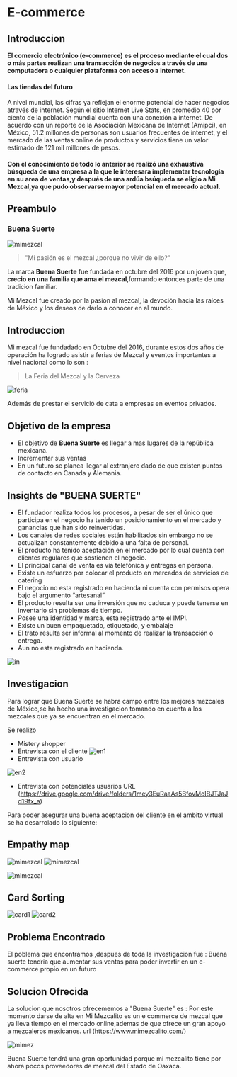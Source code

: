 # E-commerce 
 
## Introduccion 

**El comercio electrónico (e-commerce) es el proceso mediante el cual dos o más partes realizan una transacción de negocios a través de una computadora o cualquier plataforma con acceso a internet.**

#### Las tiendas del futuro

A nivel mundial, las cifras ya reflejan el enorme potencial de hacer negocios através de internet. Según el sitio Internet Live Stats, en promedio 40 por ciento de la población mundial cuenta con una conexión a internet. De acuerdo con un reporte de la Asociación Mexicana de Internet (Amipci), en México, 51.2 millones de personas son usuarios frecuentes de internet, y el mercado de las ventas online de productos y servicios tiene un valor estimado de 121 mil millones de pesos.

#### Con el conocimiento de todo lo anterior se realizó una exhaustiva búsqueda de una empresa a la que le interesara implementar tecnología en su area de ventas,y después de una ardúa bsúqueda se eligio a Mi Mezcal,ya que pudo observarse mayor potencial en el mercado actual.

## Preambulo 

### Buena Suerte  
![mimezcal](imagenes/mimezcal.jpg)

> "Mi pasión es el mezcal ¿porque no vivir de ello?"

La marca **Buena Suerte** fue fundada en  octubre del 2016 por un joven que, **crecio en una familia que ama el mezcal**,formando entonces parte de una tradicion familiar.

Mi Mezcal fue creado por la pasion al mezcal, la devoción hacia las raíces de México y los deseos de darlo a conocer en al mundo.

## Introduccion 

Mi mezcal fue fundadado en Octubre del 2016, durante estos dos años de operación ha logrado asistir a ferias de Mezcal y eventos importantes a nivel nacional como lo son :
 > La Feria del Mezcal y la Cerveza

 ![feria](imagenes/feria.jpg)

 Además de prestar el servició de cata a empresas en eventos privados.


## Objetivo de la empresa
 
- El objetivo de **Buena Suerte** es llegar a mas lugares de la república mexicana.
- Incrementar sus ventas
- En un futuro se planea llegar al extranjero dado de que existen puntos de contacto en Canada y Alemania.

## Insights de "BUENA SUERTE"

- El fundador realiza todos los procesos, a pesar de ser el único que participa en el negocio ha tenido un posicionamiento en el mercado y ganancias que han sido reinvertidas.
- Los canales de redes sociales están habilitados sin embargo no se actualizan constantemente debido a una falta de personal.
- El producto ha tenido aceptación en el mercado por lo cual cuenta con clientes regulares que sostienen el negocio.
- El principal canal de venta es vía telefónica y entregas en persona.
- Existe un esfuerzo por colocar el producto en mercados de servicios de catering
- El negocio no esta registrado en hacienda ni cuenta con permisos opera bajo el argumento “artesanal”
- El producto resulta ser una inversión que no caduca y puede tenerse en inventario sin problemas de tiempo.
- Posee una identidad y marca, esta registrado ante el IMPI.
- Existe un buen empaquetado, etiquetado, y embalaje
- El trato resulta ser informal al momento de realizar la transacción o entrega.
- Aun no esta registrado en hacienda.

![in](imagenes/in.jpg)


## Investigacion 

Para lograr que Buena Suerte se habra campo entre los mejores mezcales de México,se ha hecho una investigacion tomando en cuenta a los mezcales que ya se encuentran en el mercado.

Se realizo
- Mistery shopper
- Entrevista con el cliente
![en1](imagenes/en1.png)
- Entrevista con usuario

![en2](imagenes/en2.png)

- Entrevista con potenciales usuarios
URL  (https://drive.google.com/drive/folders/1mey3EuRaaAs5BfovMoIBJTJaJd19fx_a)

Para poder asegurar una buena aceptacion del cliente en el ambito virtual se ha desarrolado lo siguiente:
## Empathy map

![mimezcal](imagenes/empamamez.png)
![mimezcal](imagenes/bench.png)

![mimezcal](imagenes/personnigro.png)

## Card Sorting 
![card1](imagenes/card1.jpg)
![card2](imagenes/card2.jpg)

## Problema  Encontrado
El poblema que encontramos ,despues de toda la investigacion fue :
Buena suerte tendria que aumentar sus ventas para poder invertir en un e-commerce propio en un futuro
## Solucion Ofrecida
La solucion que nosotros ofrecememos a "Buena Suerte" es : 
Por este momento darse de alta  en  Mi Mezcalito es un e commerce de mezcal que ya lleva  tiempo en el mercado online,ademas de que ofrece un gran apoyo a mezcaleros mexicanos.
url (https://www.mimezcalito.com/)

![mimez](imagenes/mezcalito.png)

Buena Suerte tendrá una gran oportunidad porque mi mezcalito tiene por ahora pocos proveedores de mezcal del Estado de Oaxaca.

